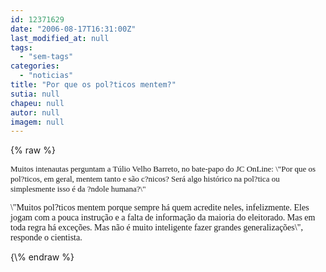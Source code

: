 ```yaml
---
id: 12371629
date: "2006-08-17T16:31:00Z"
last_modified_at: null
tags:
  - "sem-tags"
categories:
  - "noticias"
title: "Por que os pol?ticos mentem?"
sutia: null
chapeu: null
autor: null
imagem: null
---
```

{\% raw %}
<p><FONT face=Verdana size=2></p>
<p><P>Muitos intenautas perguntam a Túlio Velho Barreto, no bate-papo do JC OnLine: \"Por que os pol?ticos, em geral, mentem tanto e são c?nicos? Será algo histórico na pol?tica ou simplesmente isso é da ?ndole humana?\" </P></FONT></p>
<p><P><FONT face=Verdana>\"Muitos pol?ticos mentem porque sempre há quem acredite neles, infelizmente. Eles jogam com a pouca instrução e a falta de informação da maioria do eleitorado. Mas em toda regra há exceções. Mas não é muito inteligente fazer grandes generalizações\", responde o cientista.</FONT></P> </p>
{\% endraw %}
